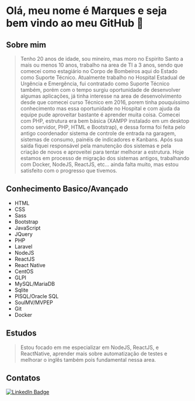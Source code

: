 # Olá, meu nome é Marques e seja bem vindo ao meu GitHub 👋

## Sobre mim

> Tenho 20 anos de idade, sou mineiro, mas moro no Espirito Santo a mais ou menos 10 anos, trabalho na area de TI a 3 anos, sendo que comecei como estagiário no Corpo de Bombeiros aqui do Estado como Suporte Técnico.
> Atualmente trabalho no Hospital Estadual de Urgência e Emergência, fui contratado como Suporte Técnico também, porém com o tempo surgiu oportunidade de desenvolver algumas aplicações, já tinha interesse na area de desenvolvimento desde que comecei curso Técnico em 2016, porem tinha pouquíssimo conhecimento mas essa oportunidade no Hospital e com ajuda da equipe pude aproveitar bastante é aprender muita coisa.
> Comecei com PHP, estrutura era bem básica (XAMPP instalado em um desktop como servidor, PHP, HTML e Bootstrap), e dessa forma foi feita pelo antigo coordenador sistema de controle de entrada na garagem, sistemas de consumo, painéis de indicadores e Kanbans. Após sua saída fiquei responsável pela manutenção dos sistemas e pela criação de novos e aproveitei para tentar melhorar a estrutura.
> Hoje estamos em processo de migração dos sistemas antigos, trabalhando com Docker, NodeJS, ReactJS, etc... ainda falta muito, mas estou satisfeito com o progresso que tivemos.

## Conhecimento Basico/Avançado
* HTML
* CSS
* Sass
* Bootstrap
* JavaScript
* JQuery
* PHP
* Laravel
* NodeJS
* ReactJS
* React Native
* CentOS
* GLPI
* MySQL/MariaDB
* Sqlite
* PlSQL/Oracle SQL
* SoulMV/MVPEP
* Git
* Docker

## Estudos
> Estou focado em me especializar em NodeJS, ReactJS, e ReactNative, aprender mais sobre automatização de testes e melhorar o inglês também pois fundamental nessa area.

## Contatos
[![LinkedIn Badge](https://img.shields.io/badge/-Marques%20Souza-blue?style=flat-square&logo=Linkedin&logoColor=white&link=https://www.linkedin.com/in/marques-souza/)](https://www.linkedin.com/in/marques-souza)

<!--

Here are some ideas to get you started:

- 🌱 I’m currently learning ...
- 👯 I’m looking to collaborate on ...
- 🤔 I’m looking for help with ...
- 💬 Ask me about ...
- 📫 How to reach me: ...
- 😄 Pronouns: ...
- ⚡ Fun fact: ...
-->
